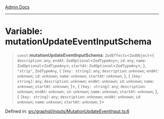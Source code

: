 [Admin Docs](/)

***

# Variable: mutationUpdateEventInputSchema

> `const` **mutationUpdateEventInputSchema**: `ZodEffects`\<`ZodObject`\<\{ `description`: `any`; `endAt`: `ZodOptional`\<`ZodTypeAny`\>; `id`: `any`; `name`: `ZodOptional`\<`ZodTypeAny`\>; `startAt`: `ZodOptional`\<`ZodTypeAny`\>; \}, `"strip"`, `ZodTypeAny`, \{ `[key: string]`: `any`;  `description`: `unknown`; `endAt`: `unknown`; `id`: `unknown`; `name`: `unknown`; `startAt`: `unknown`; \}, \{ `[key: string]`: `any`;  `description`: `unknown`; `endAt`: `unknown`; `id`: `unknown`; `name`: `unknown`; `startAt`: `unknown`; \}\>, \{ `[key: string]`: `any`;  `description`: `unknown`; `endAt`: `unknown`; `id`: `unknown`; `name`: `unknown`; `startAt`: `unknown`; \}, \{ `[key: string]`: `any`;  `description`: `unknown`; `endAt`: `unknown`; `id`: `unknown`; `name`: `unknown`; `startAt`: `unknown`; \}\>

Defined in: [src/graphql/inputs/MutationUpdateEventInput.ts:6](https://github.com/NishantSinghhhhh/talawa-api/blob/b87b8a22e4088f1ea75d4769c10896977d674855/src/graphql/inputs/MutationUpdateEventInput.ts#L6)
